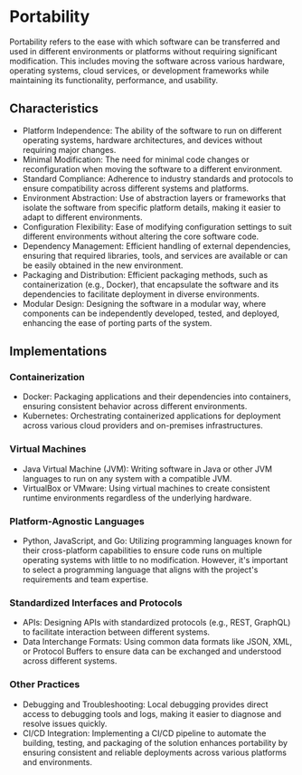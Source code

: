 # Portability

Portability refers to the ease with which software can be transferred and used in different environments or platforms without requiring significant modification. This includes moving the software across various hardware, operating systems, cloud services, or development frameworks while maintaining its functionality, performance, and usability.

## Characteristics

- Platform Independence: The ability of the software to run on different operating systems, hardware architectures, and devices without requiring major changes.
- Minimal Modification: The need for minimal code changes or reconfiguration when moving the software to a different environment.
- Standard Compliance: Adherence to industry standards and protocols to ensure compatibility across different systems and platforms.
- Environment Abstraction: Use of abstraction layers or frameworks that isolate the software from specific platform details, making it easier to adapt to different environments.
- Configuration Flexibility: Ease of modifying configuration settings to suit different environments without altering the core software code.
- Dependency Management: Efficient handling of external dependencies, ensuring that required libraries, tools, and services are available or can be easily obtained in the new environment.
- Packaging and Distribution: Efficient packaging methods, such as containerization (e.g., Docker), that encapsulate the software and its dependencies to facilitate deployment in diverse environments.
- Modular Design: Designing the software in a modular way, where components can be independently developed, tested, and deployed, enhancing the ease of porting parts of the system.

## Implementations

### Containerization

- Docker: Packaging applications and their dependencies into containers, ensuring consistent behavior across different environments.
- Kubernetes: Orchestrating containerized applications for deployment across various cloud providers and on-premises infrastructures.

### Virtual Machines

- Java Virtual Machine (JVM): Writing software in Java or other JVM languages to run on any system with a compatible JVM.
- VirtualBox or VMware: Using virtual machines to create consistent runtime environments regardless of the underlying hardware.

### Platform-Agnostic Languages

- Python, JavaScript, and Go: Utilizing programming languages known for their cross-platform capabilities to ensure code runs on multiple operating systems with little to no modification. However, it's important to select a programming language that aligns with the project's requirements and team expertise.

### Standardized Interfaces and Protocols

- APIs: Designing APIs with standardized protocols (e.g., REST, GraphQL) to facilitate interaction between different systems.
- Data Interchange Formats: Using common data formats like JSON, XML, or Protocol Buffers to ensure data can be exchanged and understood across different systems.

### Other Practices
- Debugging and Troubleshooting: Local debugging provides direct access to debugging tools and logs, making it easier to diagnose and resolve issues quickly. 
- CI/CD Integration: Implementing a CI/CD pipeline to automate the building, testing, and packaging of the solution enhances portability by ensuring consistent and reliable deployments across various platforms and environments.